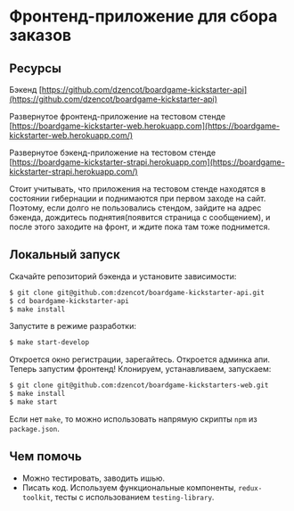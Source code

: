 # Фронтенд-приложение для сбора заказов

## Ресурсы

Бэкенд [https://github.com/dzencot/boardgame-kickstarter-api](https://github.com/dzencot/boardgame-kickstarter-api)

Развернутое фронтенд-приложение на тестовом стенде [https://boardgame-kickstarter-web.herokuapp.com](https://boardgame-kickstarter-web.herokuapp.com/)

Развернутое бэкенд-приложение на тестовом стенде [https://boardgame-kickstarter-strapi.herokuapp.com](https://boardgame-kickstarter-strapi.herokuapp.com/)

Стоит учитывать, что приложения на тестовом стенде находятся в состоянии гибернации и поднимаются при первом заходе на сайт. Поэтому, если долго не пользовались стендом, зайдите на адрес бэкенда, дождитесь поднятия(появится страница с сообщением), и после этого заходите на фронт, и ждите пока там тоже поднимется.

## Локальный запуск

Скачайте репозиторий бэкенда и установите зависимости:

```bash
$ git clone git@github.com:dzencot/boardgame-kickstarter-api.git
$ cd boardgame-kickstarter-api
$ make install
```

Запустите в режиме разработки:

```bash
$ make start-develop
```

Откроется окно регистрации, зарегайтесь. Откроется админка апи. Теперь запустим фронтенд! Клонируем, устанавливаем, запускаем:

```bash
$ git clone git@github.com:dzencot/boardgame-kickstarters-web.git
$ make install
$ make start
```

Если нет `make`, то можно использовать напрямую скрипты `npm` из `package.json`.

## Чем помочь

* Можно тестировать, заводить ишью.
* Писать код. Используем функциональные компоненты, `redux-toolkit`, тесты с использованием `testing-library`.
